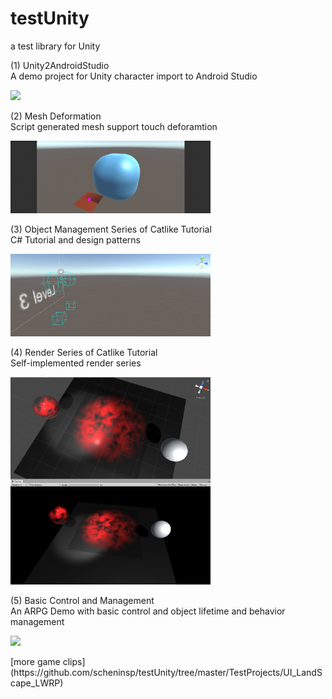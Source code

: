 # testUnity
a test library for Unity  

(1) Unity2AndroidStudio  
A demo project for Unity character import to Android Studio  
  
<p align="left">
    <img src="Unity2AndroidStudio/demo_Unity2AndroidStudio.gif", width="240">
    <br>
</p>

(2) Mesh Deformation   
Script generated mesh support touch deforamtion  
  
<p align="left">
    <img src="TutorialProjects/Mesh Deformation/mesh_deformation.gif", width="320">
    <br>
</p>

(3) Object Management Series of Catlike Tutorial   
C# Tutorial and design patterns  
  
<p align="left">
    <img src="TutorialProjects/object_manage.gif", width="320">
    <br>
</p>

(4) Render Series of Catlike Tutorial   
Self-implemented render series  
  
<p align="left">
    <img src="TutorialProjects/transparency.PNG", width="320">
    <br>
</p>
  
(5) Basic Control and Management   
An ARPG Demo with basic control and object lifetime and behavior management
  
<p align="left">
    <img src="TestProjects/UI_Landscape_LW_cap1.PNG", width="320">
    <br>
</p>  
[more game clips](https://github.com/scheninsp/testUnity/tree/master/TestProjects/UI_LandScape_LWRP)  
  
  